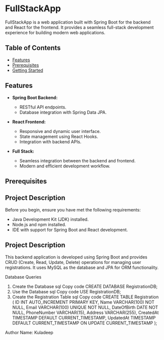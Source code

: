 # FullStackApp

FullStackApp is a web application built with Spring Boot for the backend and React for the frontend. It provides a seamless full-stack development experience for building modern web applications.

## Table of Contents

- [Features](#features)
- [Prerequisites](#prerequisites)
- [Getting Started](#getting-started)

## Features

- **Spring Boot Backend:**
  - RESTful API endpoints.
  - Database integration with Spring Data JPA.

- **React Frontend:**
  - Responsive and dynamic user interface.
  - State management using React Hooks.
  - Integration with backend APIs.

- **Full Stack:**
  - Seamless integration between the backend and frontend.
  - Modern and efficient development workflow.

## Prerequisites
## Project Description

Before you begin, ensure you have met the following requirements:

- Java Development Kit (JDK) installed.
- Node.js and npm installed.
- IDE with support for Spring Boot and React development.

## Project Description
This backend application is developed using Spring Boot and provides CRUD (Create, Read, Update, Delete) operations for managing user registrations. It uses MySQL as the database and JPA for ORM functionality.

Database Queries
1. Create the Database
sql
Copy code
CREATE DATABASE RegistrationDB;
2. Use the Database
sql
Copy code
USE RegistrationDB;
3. Create the Registration Table
sql
Copy code
CREATE TABLE Registration (
    ID INT AUTO_INCREMENT PRIMARY KEY,
    Name VARCHAR(100) NOT NULL,
    Email VARCHAR(100) UNIQUE NOT NULL,
    DateOfBirth DATE NOT NULL,
    PhoneNumber VARCHAR(15),
    Address VARCHAR(255),
    CreatedAt TIMESTAMP DEFAULT CURRENT_TIMESTAMP,
    UpdatedAt TIMESTAMP DEFAULT CURRENT_TIMESTAMP ON UPDATE CURRENT_TIMESTAMP
);

Author
Name: Kuladeep


